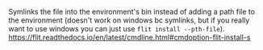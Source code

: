 Symlinks the file into the environment's bin instead of adding a path file to the environment (doesn't work on windows bc symlinks, but if you really want to use windows you can just use `flit install --pth-file`).
https://flit.readthedocs.io/en/latest/cmdline.html#cmdoption-flit-install-s